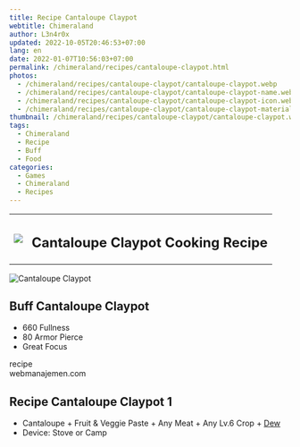 ```yaml
---
title: Recipe Cantaloupe Claypot
webtitle: Chimeraland
author: L3n4r0x
updated: 2022-10-05T20:46:53+07:00
lang: en
date: 2022-01-07T10:56:03+07:00
permalink: /chimeraland/recipes/cantaloupe-claypot.html
photos:
  - /chimeraland/recipes/cantaloupe-claypot/cantaloupe-claypot.webp
  - /chimeraland/recipes/cantaloupe-claypot/cantaloupe-claypot-name.webp
  - /chimeraland/recipes/cantaloupe-claypot/cantaloupe-claypot-icon.webp
  - /chimeraland/recipes/cantaloupe-claypot/cantaloupe-claypot-material.webp
thumbnail: /chimeraland/recipes/cantaloupe-claypot/cantaloupe-claypot.webp
tags:
  - Chimeraland
  - Recipe
  - Buff
  - Food
categories:
  - Games
  - Chimeraland
  - Recipes
---
```


<section id="bootstrap-wrapper">
  <link
    rel="stylesheet"
    href="https://cdn.statically.io/gh/dimaslanjaka/Web-Manajemen/40ac3225/css/bootstrap-4.5-wrapper.css"
  />
  <div class="row mb-2">
    <div class="col-md-12 mb-2">
      <table class="table" id="post-info">
        <tbody>
          <tr>
            <td>
              <img
                class="d-inline-block me-2"
                src="/chimeraland/recipes/cantaloupe-claypot/cantaloupe-claypot-icon.webp"
                width="auto"
                height="auto"
              />
            </td>
            <td><h1 class="fs-5">Cantaloupe Claypot Cooking Recipe</h1></td>
          </tr>
        </tbody>
      </table>
    </div>
  </div>
  <div class="card mb-2">
    <div class="row g-0">
      <div class="col-sm-4 position-relative mb-2">
        <img
          src="/chimeraland/recipes/cantaloupe-claypot/cantaloupe-claypot-material.webp"
          class="card-img fit-cover w-100 h-100"
          alt="Cantaloupe Claypot"
          data-fancybox="true"
        />
      </div>
      <div class="col-sm-8 mb-2">
        <div class="card-body">
          <h2 class="card-title fs-5">Buff Cantaloupe Claypot</h2>
          <div class="card-text">
            <ul>
              <li>660 Fullness</li>
              <li>80 Armor Pierce</li>
              <li>Great Focus</li>
            </ul>
          </div>
          <span class="badge rounded-pill bg-dark">recipe</span>
        </div>
        <div class="card-footer text-end text-muted">webmanajemen.com</div>
      </div>
    </div>
  </div>
  <div class="row mb-2">
    <div class="col-12 col-lg-6 recipe-item mb-2">
      <div class="card">
        <div class="card-body">
          <h2 class="card-title fs-5">Recipe Cantaloupe Claypot 1</h2>
          <div class="card-text">
            <ul>
              <li>
                Cantaloupe<span> + </span>Fruit &amp; Veggie Paste<span>
                  + </span
                >Any Meat<span> + </span>Any Lv.6 Crop<span> + </span
                ><a
                  class="text-decoration-none"
                  href="/chimeraland/materials/dew.html"
                  >Dew</a
                >
              </li>
              <li>Device: Stove or Camp</li>
            </ul>
          </div>
        </div>
      </div>
    </div>
  </div>
</section>